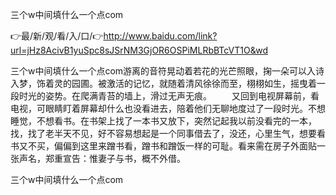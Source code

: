 三个w中间填什么一个点com

👉最/新/观/看/入/口/👉http://www.baidu.com/link?url=jHz8AcivB1yuSpc8sJSrNM3GjOR6OSPiMLRbBTcVT1O&wd

三个w中间填什么一个点com游离的音符晃动着若花的光芒照眼，掬一朵可以入诗入梦，饰着灵的园圃。被激活的记忆，就随着清风徐徐而至，栩栩如生，摇曳着一段时光的姿势。在爬满青苔的墙上，滑过无声无痕。
　　又回到电视屏幕前，看电视，可眼睛盯着屏幕却什么也没看进去，陪着他们无聊地度过了一段时光。不想睡觉，不想看书。在书架上找了一本书又放下，突然记起我以前没看完的一本，找，找了老半天不见，好不容易想起是一个同事借去了，没还，心里生气，想要看书又不买，偏偏到这里来蹭书看，蹭书和蹭饭一样的可耻。看来需在房子外面贴一张声名，郑重宣告：惟妻子与书，概不外借。


三个w中间填什么一个点com
